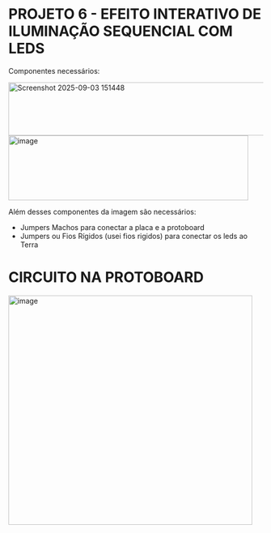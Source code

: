 # PROJETO 6 - EFEITO INTERATIVO DE ILUMINAÇÃO SEQUENCIAL COM LEDS
Componentes necessários:

<img width="517" height="105" alt="Screenshot 2025-09-03 151448" src="https://github.com/user-attachments/assets/ff6bd84f-c68c-4a49-baa7-6921610a9491" />

<img width="474" height="128" alt="image" src="https://github.com/user-attachments/assets/7b8fddd3-355d-437c-9aa6-2e09888bcd75" />

Além desses componentes da imagem são necessários:
- Jumpers Machos para conectar a placa e a protoboard
- Jumpers ou Fios Rígidos (usei fios rigidos) para conectar os leds ao Terra

# CIRCUITO NA PROTOBOARD

<img width="482" height="453" alt="image" src="https://github.com/user-attachments/assets/30d58373-4ffd-4fcd-a20b-268248c702d8" />
